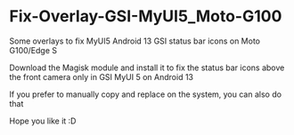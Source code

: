 # Fix-Overlay-GSI-MyUI5_Moto-G100
Some overlays to fix MyUI5 Android 13 GSI status bar icons on Moto G100/Edge S

Download the Magisk module and install it to fix the status bar icons above the front camera only in GSI MyUI 5 on Android 13

If you prefer to manually copy and replace on the system, you can also do that

Hope you like it :D
